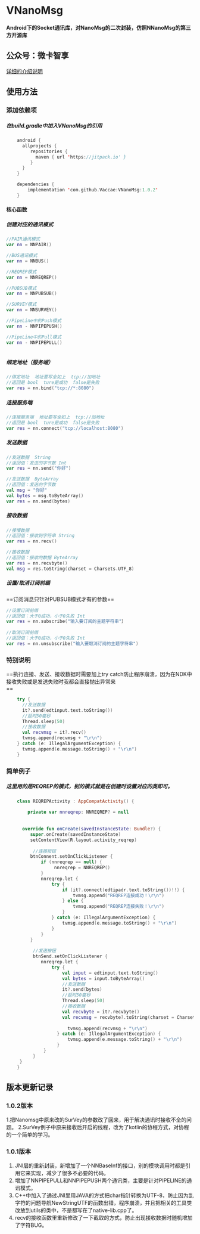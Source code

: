 # VNanoMsg
**Android下的Socket通讯库，对NanoMsg的二次封装，仿照NNanoMsg的第三方开源库**

## 公众号：微卡智享

[详细的介绍说明](http://mp.weixin.qq.com/mp/homepage?__biz=MzA4Nzk0NTU0Nw==&hid=6&sn=9c965c60c6d80e0e8c60ca627225cdb2&scene=18#wechat_redirect)

## 使用方法
### 添加依赖项

##### 在build.gradle中加入VNanoMsg的引用<br>

``` kotlin
	android { 
	  allprojects {
	     repositories {
	       maven { url 'https://jitpack.io' }
	     }
	  }
	} 

	dependencies {
	    implementation 'com.github.Vaccae:VNanoMsg:1.0.2'
	}
```




#### 核心函数

##### 创建对应的通讯模式


``` kotlin
//PAIR通讯模式
var nn = NNPAIR()

//BUS通讯模式
var nn = NNBUS()

//REQREP模式
var nn = NNREQREP()

//PUBSUB模式
var nn = NNPUBSUB()

//SURVEY模式
var nn = NNSURVEY()

//PipeLine中的Push模式
var nn - NNPIPEPUSH()

//PipeLine中的Pull模式
var nn - NNPIPEPULL()
	
```
##### 绑定地址（服务端）

``` kotlin
//绑定地址  地址要写全如上  tcp://加地址
//返回是 bool  ture是成功  false是失败
var res = nn.bind("tcp://*:8080")
```

##### 连接服务端

``` kotlin
//连接服务端  地址要写全如上  tcp://加地址
//返回是 bool  ture是成功  false是失败
var res = nn.connect("tcp://localhost:8080")
```

##### 发送数据

``` kotlin
//发送数据  String
//返回值：发送的字节数 Int
var res = nn.send("你好")

//发送数据  ByteArray
//返回值：发送的字节数
val msg = "你好"
val bytes = msg.toByteArray()
var res = nn.send(bytes)
```

##### 接收数据

``` kotlin
//接慢数据
//返回值：接收到字符串 String
var res = nn.recv()

//接收数据  
//返回值：接收的数据 ByteArray
var res = nn.recvbyte()
val msg = res.toString(charset = Charsets.UTF_8)
```

##### 设置/取消订阅前缀

==订阅消息只针对PUBSUB模式才有的参数==

``` kotlin
//设置订阅前缀
//返回值：大于0成功，小于0失败 Int
var res = nn.subscribe("输入要订阅的主题字符串"）
    
//取消订阅前缀
//返回值：大于0成功，小于0失败 Int
var res = nn.unsubscribe("输入要取消订阅的主题字符串")
```

### 特别说明

  ==执行连接、发送、接收数据时需要加上try catch防止程序崩溃，因为在NDK中接收失败或是发送失败时我都会直接抛出异常来<br>==

``` kotlin
	try {
	  //发送数据
	  it?.send(edtinput.text.toString())
	  //延时50毫秒
	  Thread.sleep(50)
	  //接收数据
	  val recvmsg = it?.recv()
	  tvmsg.append(recvmsg + "\r\n")
	} catch (e: IllegalArgumentException) {
	  tvmsg.append(e.message.toString() + "\r\n")
	}
```


### 简单例子

##### 这里用的是REQREP的模式，别的模式就是在创建时设置对应的类即可。

``` kotlin
	class REQREPActivity : AppCompatActivity() {
	
	    private var nnreqrep: NNREQREP? = null
	
	
  	  override fun onCreate(savedInstanceState: Bundle?) {
   	     super.onCreate(savedInstanceState)
   	     setContentView(R.layout.activity_reqrep)
	
  	      //连接按钮
   	     btnConnent.setOnClickListener {
   	         if (nnreqrep == null) {
  	              nnreqrep = NNREQREP()
   	         }
   	         nnreqrep.let {
   	             try {
   	                 if (it?.connect(edtipadr.text.toString())!!) {
   	                     tvmsg.append("REQREP连接成功！\r\n")
   	                 } else {
   	                     tvmsg.append("REQREP连接失败！\r\n")
   	                 }
   	             } catch (e: IllegalArgumentException) {
   	                 tvmsg.append(e.message.toString() + "\r\n")
   	             }
   	         }
   	     }
				 	
      	  //发送按钮
  	      btnSend.setOnClickListener {
   	         nnreqrep.let {
   	             try {
   	                 val input = edtinput.text.toString()
   	                 val bytes = input.toByteArray()
   	                 //发送数据
   	                 it?.send(bytes)
   	                 //延时50毫秒
   	                 Thread.sleep(50)
   	                 //接收数据
   	                 val recvbyte = it?.recvbyte()
   	                 val recvmsg = recvbyte?.toString(charset = Charsets.UTF_8)
	
 	                   tvmsg.append(recvmsg + "\r\n")
 	               } catch (e: IllegalArgumentException) {
 	                   tvmsg.append(e.message.toString() + "\r\n")
 	               }
  	          }
  	      }
   	 }
	}
```

## 版本更新记录

### 1.0.2版本
1.把Nanomsg中原来改的SurVey的参数改了回来，用于解决通讯时接收不全的问题。
2.SurVey例子中原来接收后开启的线程，改为了kotlin的协程方式，对协程的一个简单的学习。

### 1.0.1版本

 1. JNI层的重新封装，新增加了一个NNBaseInf的接口，别的模块调用时都是引用它来实现，减少了很多不必要的代码。
 2. 增加了NNPIPEPULL和NNPIPEPUSH两个通讯类，主要是针对PIPELINE的通讯模式。
 3. C++中加入了通过JNI里用JAVA的方式把char指针转换为UTF-8，防止因为乱字符的问题导航NewStringUTF的函数出错，程序崩溃，并且把相关的工具类改放到utils的类中，不是都写在了native-lib.cpp了。
 4. recv的接收函数里重新修改了一下截取的方式，防止出现接收数据时随机增加了字符BUG。